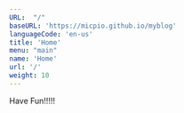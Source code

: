 ```yaml
---
URL:  "/"
baseURL: 'https://micpio.github.io/myblog'
languageCode: 'en-us'
title: 'Home'
menu: "main"
name: 'Home'
url: '/'
weight: 10
---
```

Have Fun!!!!!